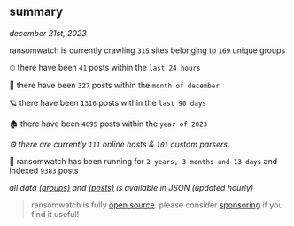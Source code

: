 
## summary
_december 21st, 2023_

ransomwatch is currently crawling `315` sites belonging to `169` unique groups

⏲ there have been `41` posts within the `last 24 hours`

🦈 there have been `327` posts within the `month of december`

🪐 there have been `1316` posts within the `last 90 days`

🏚 there have been `4695` posts within the `year of 2023`

_⚙️ there are currently `111` online hosts & `101` custom parsers._

🦕 ransomwatch has been running for `2 years, 3 months and 13 days` and indexed `9383` posts

_all data  [(groups)](http://ransomwhat.telemetry.ltd/groups) and [(posts)](http://ransomwhat.telemetry.ltd/posts) is available in JSON (updated hourly)_

> ransomwatch is fully [open source](https://github.com/joshhighet/ransomwatch#ransomwatch--). please consider [sponsoring](https://github.com/sponsors/joshhighet) if you find it useful!
